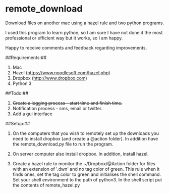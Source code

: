 # remote_download
Download files on another mac using a hazel rule and two python programs.

I used this program to learn python, so I am sure I have not done it the most professional or efficient way
but it works, so I am happy.

Happy to receive comments and feedback regarding improvements.

##Requirements:##

1. Mac
2. Hazel (https://www.noodlesoft.com/hazel.php)
3. Dropbox (http://www.dropbox.com)
4. Python 3

##Todo:##

1. ~~Create a logging process - start time and finish time.~~
2. Notification process - sms, email or twitter.
3. Add a gui interface

##Setup:##

1. On the computers that you wish to remotely set up the downloads you need
to install dropbox (and create a @action folder). In addition have the
remote_download.py file to run the program.

2. On server computer also install dropbox. In addition, install hazel.

3. Create a hazel rule to monitor the ~/Dropbox/@Action folder for files
with an extension of '.dwn' and no tag color of green. This rule when it finds ones, set the tag color to green and initialises the shell command. Set your shell environment to the path of python3. In the shell script put the contents
of remote_hazel.py

